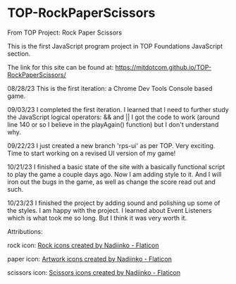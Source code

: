 # TOP-RockPaperScissors
From TOP Project: Rock Paper Scissors

This is the first JavaScript program project in TOP Foundations JavaScript section.

The link for this site can be found at: https://mitdotcom.github.io/TOP-RockPaperScissors/

08/28/23 This is the first iteration: a Chrome Dev Tools Console based game.

09/03/23 I completed the first iteration. I learned that I need to further study the JavaScript logical operators: && and || I got the code to work (around line 140 or so I believe in the playAgain() function) but I don't understand why.

09/22/23 I just created a new branch 'rps-ui' as per TOP. Very exciting. Time to start working on a revised UI version of my game!

10/21/23 I finished a basic state of the site with a basically functional script to play the game a couple days ago. Now I am adding style to it. And I will iron out the bugs in the game, as well as change the score read out and such.

10/23/23 I finished the project by adding sound and polishing up some of the styles. I am happy with the project. I learned about Event Listeners which is what took me so long. But I think it was very worth it.

Attributions: 

rock icon: <a href="https://www.flaticon.com/free-icons/rock" title="rock icons">Rock icons created by Nadiinko - Flaticon</a>

paper icon: <a href="https://www.flaticon.com/free-icons/artwork" title="artwork icons">Artwork icons created by Nadiinko - Flaticon</a>

scissors icon: <a href="https://www.flaticon.com/free-icons/scissors" title="scissors icons">Scissors icons created by Nadiinko - Flaticon</a>

